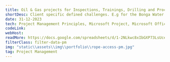 ```yaml
---
title: Oil & Gas projects for Inspections, Trainings, Drilling and Procurement
shortDesc: Client specific defined challenges. E.g for the Bonga Water Injection project, there was a leak discovered at 1100m depth on the swivel welds. Managed the engagement and execution of inspection by Sonomatic UK.
date: 31-12-2023
tech: Project Management Principles, Microsoft Project, Microsoft Office (Word, Excel & PowerPoint)
codeLink: 
webHost: 
readMore: https://docs.google.com/spreadsheets/d/1-2NLkwc8xIbGXP73LsUceaSfMKx8p35i?rtpof=true&authuser=soyinkas1%40gmail.com&usp=drive_fs/
filterClass: filter-data-pm
img: "static\\assets\\img\\portfolio\\rope-access-pm.jpg"
tag: Project Management
---
```

